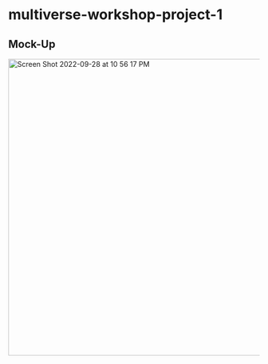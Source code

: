 # multiverse-workshop-project-1
## Mock-Up
<img width="596" alt="Screen Shot 2022-09-28 at 10 56 17 PM" src="https://user-images.githubusercontent.com/106843213/192952192-d1aa3be3-f0d9-4c06-9790-943b153d9660.png">

